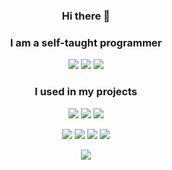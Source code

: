 <h3 align="center"> Hi there 👋
<h3 align="center">I am a self-taught programmer </h3>
<!-- langs block -->
  <p align="center">
  <img src="https://img.shields.io/badge/python-3670A0?style=for-the-badge&logo=python&logoColor=ffdd54"/>
  <img src="https://img.shields.io/badge/java-%23ED8B00.svg?style=for-the-badge&logo=java&logoColor=white"/>
  <img src="https://img.shields.io/badge/shell_script-%23121011.svg?style=for-the-badge&logo=gnu-bash&logoColor=white"/>
  </p>
  
  
  <h3 align="center"> I used in my projects  </h3>

<!-- techologies -->
<p align="center">
<img src="https://img.shields.io/badge/flask-%23000.svg?style=for-the-badge&logo=flask&logoColor=white"/>  
<img src="https://img.shields.io/badge/django-%23092E20.svg?style=for-the-badge&logo=django&logoColor=white"/>  
<img src="https://img.shields.io/badge/docker-%230db7ed.svg?style=for-the-badge&logo=docker&logoColor=white"/>
</p>
<p align="center">
<img src="https://img.shields.io/badge/Linux-FCC624?style=for-the-badge&logo=linux&logoColor=black"/>
<img src="https://img.shields.io/badge/-selenium-%43B02A?style=for-the-badge&logo=selenium&logoColor=white"/>
<img src="https://img.shields.io/badge/github-%23121011.svg?style=for-the-badge&logo=github&logoColor=white"/> 
<img src="https://img.shields.io/badge/postgres-%23316192.svg?style=for-the-badge&logo=postgresql&logoColor=white"/>  
</p>
  
<p align="center">
<!--   <img width=400 src="https://www.codewars.com/users/Timenem/badges/large" /> -->
<img src="https://github-readme-stats.vercel.app/api/top-langs/?username=Timenem&theme=cobalt&border_radius=16&hide_title=true)](https://github.com/timenem/github-readme-stats)"/>
</p>
